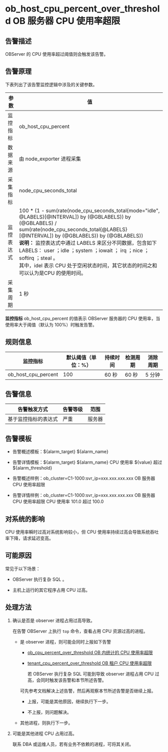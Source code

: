 ob_host_cpu_percent_over_threshold OB 服务器 CPU 使用率超限
========================================================================



**告警描述**
-----------------------------

OBServer 的 CPU 使用率超过阈值则会触发该告警。

告警原理
-------------------------

下表列出了该告警监控逻辑中涉及的关键参数。


|  参数   |                                                                                                                                                                                                                                                                                                                                                               值                                                                                                                                                                                                                                                                                                                                                                |
|-------|--------------------------------------------------------------------------------------------------------------------------------------------------------------------------------------------------------------------------------------------------------------------------------------------------------------------------------------------------------------------------------------------------------------------------------------------------------------------------------------------------------------------------------------------------------------------------------------------------------------------------------------------------------------------------------------------------------------------------------|
| 监控指标  | ob_host_cpu_percent                                                                                                                                                                                                                                                                                                                                                                                                                                                                                                                                                                                                                                                                                                            |
| 数据来源  | 由 node_exporter 进程采集                                                                                                                                                                                                                                                                                                                                                                                                                                                                                                                                                                                                                                                                                                           |
| 采集指标  | node_cpu_seconds_total                                                                                                                                                                                                                                                                                                                                                                                                                                                                                                                                                                                                                                                                                                         |
| 监控表达式 | 100 \* (1 - sum(rate(node_cpu_seconds_total{mode="idle", @LABELS}\[@INTERVAL\]) by (@GBLABELS)) by (@GBLABELS) / sum(rate(node_cpu_seconds_total{@LABELS}\[@INTERVAL\]) by (@GBLABELS)) by (@GBLABELS)) <br>**说明：**  监控表达式中通过 LABELS 来区分不同数据，包含如下 LABELS：  user ；idle ；system ；iowait ； irq ；nice ；softirq ；steal 。<br>   其中，idel 表示 CPU 处于空闲状态时间，其它状态的时间之和可以认为是CPU 的使用时间。 |
| 采集周期  | 1 秒                                                                                                                                                                                                                                                                                                                                                                                                                                                                                                                                                                                                                                                                                                                            |



**监控指标** ob_host_cpu_percent 的值表示 OBServer 服务器的 CPU 使用率，当使用率大于阈值（默认为 100%）时触发告警。

**规则信息**
-----------------------------



|        监控指标         | 默认阈值（单位：%） | 持续时间 | 检测周期 | 消除周期 |
|---------------------|------------|------|------|------|
| ob_host_cpu_percent | 100        | 60 秒 | 60 秒 | 5 分钟 |



**告警信息**
-----------------------------



|   告警触发方式   | 告警等级 | 范围  |
|------------|------|-----|
| 基于监控指标的表达式 | 严重   | 服务器 |



**告警模板**
-----------------------------

* 告警概述模板：${alarm_target} ${alarm_name}



* 告警详情模板：${alarm_target} ${alarm_name} CPU 使用率 ${value} 超过 ${alarm_threshold}



* 告警概述样例：ob_cluster=C1-1000:svr_ip=xxx.xxx.xxx.xxx OB 服务器 CPU 使用率超限



* 告警详情样例：ob_cluster=C1-1000:svr_ip=xxx.xxx.xxx.xxx OB 服务器 CPU 使用率超限 CPU 使用率 101.0 超过 100.0






**对系统的影响**
-------------------------------

CPU 使用率瞬时过高对系统影响较小，但 CPU 使用率持续过高会导致系统吞吐率下降，请求延迟变高。

**可能原因**
-----------------------------

常见于以下场景：

* OBServer 执行复杂 SQL 。



* 主机上运行的其它程序占用 CPU 过高。






处理方法
-------------------------

1. 确认是否是 observer 进程占用过高导致。

   在告警 OBServer 上执行 `top` 命令，查看占用 CPU 资源过高的进程。
   * 是 observer 进程，则可能会同时上报如下告警

     * [ob_cpu_percent_over_threshold OB 内统计的 CPU 使用率超限](../2.ob-alert/13.the-cpu-usage-of-the-ob_cpu_percent_over_threshold-observer-process-exceeds-the.md)



     * [tenant_cpu_percent_over_threshold OB 租户 CPU 使用率超限](../2.ob-alert/35.the-cpu-usage-of-a-tenant_cpu_percent_over_threshold-ob-tenant-exceeds-the.md)

       若 OBServer 执行复杂 SQL 可能到导致 observer 进程占用 CPU 过高，会同时触发该告警和本节所述告警。





     可先参考文档解决上述告警，然后再观察本节所述告警是否继续上报。
     * 上报，可能是其他原因，继续执行下一步。



     * 不上报，则问题解决。






   * 其他进程，则执行下一步。






2. 可能是其他进程 CPU 占用过高。

   联系 DBA 或运维人员，若有业务不依赖的进程，可将其关闭。




